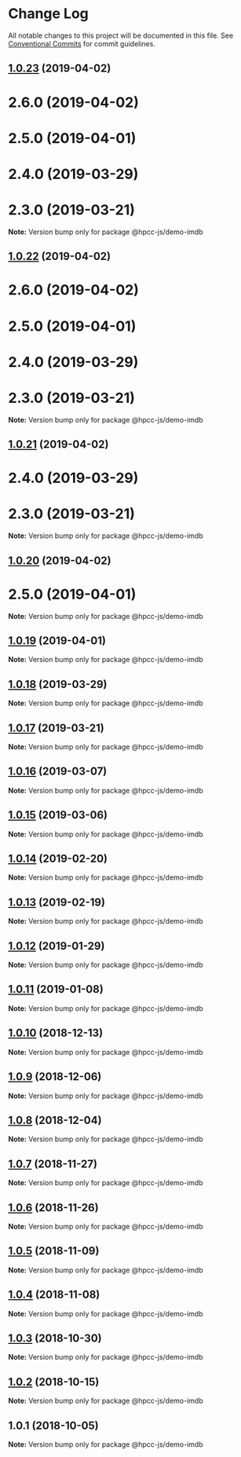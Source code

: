 # Change Log

All notable changes to this project will be documented in this file.
See [Conventional Commits](https://conventionalcommits.org) for commit guidelines.

## [1.0.23](https://github.com/GordonSmith/Visualization/compare/@hpcc-js/demo-imdb@1.0.16...@hpcc-js/demo-imdb@1.0.23) (2019-04-02)



# 2.6.0 (2019-04-02)



# 2.5.0 (2019-04-01)



# 2.4.0 (2019-03-29)



# 2.3.0 (2019-03-21)

**Note:** Version bump only for package @hpcc-js/demo-imdb






## [1.0.22](https://github.com/GordonSmith/Visualization/compare/@hpcc-js/demo-imdb@1.0.16...@hpcc-js/demo-imdb@1.0.22) (2019-04-02)



# 2.6.0 (2019-04-02)



# 2.5.0 (2019-04-01)



# 2.4.0 (2019-03-29)



# 2.3.0 (2019-03-21)

**Note:** Version bump only for package @hpcc-js/demo-imdb






## [1.0.21](https://github.com/GordonSmith/Visualization/compare/@hpcc-js/demo-imdb@1.0.16...@hpcc-js/demo-imdb@1.0.21) (2019-04-02)



# 2.4.0 (2019-03-29)



# 2.3.0 (2019-03-21)

**Note:** Version bump only for package @hpcc-js/demo-imdb






## [1.0.20](https://github.com/GordonSmith/Visualization/compare/@hpcc-js/demo-imdb@1.0.16...@hpcc-js/demo-imdb@1.0.20) (2019-04-02)



# 2.5.0 (2019-04-01)

**Note:** Version bump only for package @hpcc-js/demo-imdb






## [1.0.19](https://github.com/GordonSmith/Visualization/compare/@hpcc-js/demo-imdb@1.0.16...@hpcc-js/demo-imdb@1.0.19) (2019-04-01)

**Note:** Version bump only for package @hpcc-js/demo-imdb






## [1.0.18](https://github.com/GordonSmith/Visualization/compare/@hpcc-js/demo-imdb@1.0.16...@hpcc-js/demo-imdb@1.0.18) (2019-03-29)

**Note:** Version bump only for package @hpcc-js/demo-imdb






## [1.0.17](https://github.com/GordonSmith/Visualization/compare/@hpcc-js/demo-imdb@1.0.16...@hpcc-js/demo-imdb@1.0.17) (2019-03-21)

**Note:** Version bump only for package @hpcc-js/demo-imdb






## [1.0.16](https://github.com/GordonSmith/Visualization/compare/@hpcc-js/demo-imdb@1.0.15...@hpcc-js/demo-imdb@1.0.16) (2019-03-07)

**Note:** Version bump only for package @hpcc-js/demo-imdb






## [1.0.15](https://github.com/GordonSmith/Visualization/compare/@hpcc-js/demo-imdb@1.0.14...@hpcc-js/demo-imdb@1.0.15) (2019-03-06)

**Note:** Version bump only for package @hpcc-js/demo-imdb






## [1.0.14](https://github.com/GordonSmith/Visualization/compare/@hpcc-js/demo-imdb@1.0.13...@hpcc-js/demo-imdb@1.0.14) (2019-02-20)

**Note:** Version bump only for package @hpcc-js/demo-imdb






## [1.0.13](https://github.com/GordonSmith/Visualization/compare/@hpcc-js/demo-imdb@1.0.12...@hpcc-js/demo-imdb@1.0.13) (2019-02-19)

**Note:** Version bump only for package @hpcc-js/demo-imdb






## [1.0.12](https://github.com/GordonSmith/Visualization/compare/@hpcc-js/demo-imdb@1.0.11...@hpcc-js/demo-imdb@1.0.12) (2019-01-29)

**Note:** Version bump only for package @hpcc-js/demo-imdb






## [1.0.11](https://github.com/GordonSmith/Visualization/compare/@hpcc-js/demo-imdb@1.0.10...@hpcc-js/demo-imdb@1.0.11) (2019-01-08)

**Note:** Version bump only for package @hpcc-js/demo-imdb






## [1.0.10](https://github.com/GordonSmith/Visualization/compare/@hpcc-js/demo-imdb@1.0.9...@hpcc-js/demo-imdb@1.0.10) (2018-12-13)

**Note:** Version bump only for package @hpcc-js/demo-imdb






## [1.0.9](https://github.com/GordonSmith/Visualization/compare/@hpcc-js/demo-imdb@1.0.8...@hpcc-js/demo-imdb@1.0.9) (2018-12-06)

**Note:** Version bump only for package @hpcc-js/demo-imdb






## [1.0.8](https://github.com/GordonSmith/Visualization/compare/@hpcc-js/demo-imdb@1.0.7...@hpcc-js/demo-imdb@1.0.8) (2018-12-04)

**Note:** Version bump only for package @hpcc-js/demo-imdb






## [1.0.7](https://github.com/GordonSmith/Visualization/compare/@hpcc-js/demo-imdb@1.0.6...@hpcc-js/demo-imdb@1.0.7) (2018-11-27)

**Note:** Version bump only for package @hpcc-js/demo-imdb






<a name="1.0.6"></a>
## [1.0.6](https://github.com/GordonSmith/Visualization/compare/@hpcc-js/demo-imdb@1.0.5...@hpcc-js/demo-imdb@1.0.6) (2018-11-26)

**Note:** Version bump only for package @hpcc-js/demo-imdb





<a name="1.0.5"></a>
## [1.0.5](https://github.com/GordonSmith/Visualization/compare/@hpcc-js/demo-imdb@1.0.4...@hpcc-js/demo-imdb@1.0.5) (2018-11-09)

**Note:** Version bump only for package @hpcc-js/demo-imdb





<a name="1.0.4"></a>
## [1.0.4](https://github.com/GordonSmith/Visualization/compare/@hpcc-js/demo-imdb@1.0.3...@hpcc-js/demo-imdb@1.0.4) (2018-11-08)

**Note:** Version bump only for package @hpcc-js/demo-imdb





<a name="1.0.3"></a>
## [1.0.3](https://github.com/GordonSmith/Visualization/compare/@hpcc-js/demo-imdb@1.0.2...@hpcc-js/demo-imdb@1.0.3) (2018-10-30)

**Note:** Version bump only for package @hpcc-js/demo-imdb





<a name="1.0.2"></a>
## [1.0.2](https://github.com/GordonSmith/Visualization/compare/@hpcc-js/demo-imdb@1.0.1...@hpcc-js/demo-imdb@1.0.2) (2018-10-15)

**Note:** Version bump only for package @hpcc-js/demo-imdb





<a name="1.0.1"></a>
## 1.0.1 (2018-10-05)

**Note:** Version bump only for package @hpcc-js/demo-imdb
